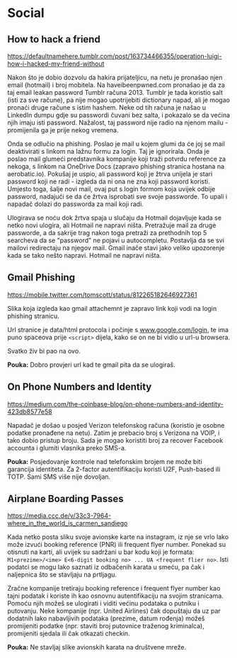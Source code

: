 # Social

## How to hack a friend

https://defaultnamehere.tumblr.com/post/163734466355/operation-luigi-how-i-hacked-my-friend-without

Nakon što je dobio dozvolu da hakira prijateljicu, na netu je pronašao njen email (hotmail) i broj mobitela. Na haveibeenpwned.com pronašao je da za taj email leakan password Tumblr računa 2013. Tumblr je tada koristio salt (isti za sve račune), pa nije mogao upotrijebiti dictionary napad, ali je mogao pronaći druge račune s istim hashem. Neke od tih računa je našao u LinkedIn dumpu gdje su passwordi čuvani bez salta, i pokazalo se da većina njih imaju isti password. Nažalost, taj password nije radio na njenom mailu - promijenila ga je prije nekog vremena.

Onda se odlučio na phishing. Poslao je mail u kojem glumi da će joj se mail deaktivirati s linkom na lažnu formu za login. Taj je ignorirala. Onda je poslao mail glumeći predstavnika kompanije koji traži potvrdu reference za nekoga, s linkom na OneDrive Docs (zapravo phishing stranica hostana na aerobatic.io). Pokušaj je uspio, ali password koji je žtrva unijela je stari password koji ne radi - izgleda da ni ona ne zna koji password koristi. Umjesto toga, šalje novi mail, ovaj put s login formom koja uvijek odbije password, nadajući se da će žrtva isprobati sve svoje passworde. To upali i napadač dolazi do passworda za mail koji radi.

Ulogirava se noću dok žrtva spaja u slučaju da Hotmail dojavljuje kada se netko novi ulogira, ali Hotmail ne napravi ništa. Pretražuje mail za druge passworde, a da sakrije trag nakon toga pretraži za prethodnih top 5 searcheva da se "password" ne pojavi u autocompletu. Postavlja da se svi mailovi redirectaju na njegov mail. Gmail inače stavi jako veliko upozorenje kada se tako nešto napravi. Hotmail ne napravi ništa.

## Gmail Phishing

https://mobile.twitter.com/tomscott/status/812265182646927361

Slika koja izgleda kao gmail attachemnt je zapravo link koji vodi na login phishing stranicu.

Url stranice je data/html protocola i počinje s www.google.com/login, te ima puno spaceova prije `<script>` dijela, kako se on ne bi vidio u url-u browsera.

Svatko živ bi pao na ovo.

**Pouka:** Dobro provjeri url kad te gmail pita da se ulogiraš.

## On Phone Numbers and Identity

https://medium.com/the-coinbase-blog/on-phone-numbers-and-identity-423db8577e58

Napadač je došao u posjed Verizon telefonskog računa (koristio je osobne podatke pronađene na netu).
Zatim je prebacio broj s Verizona na VOIP, i tako dobio pristup broju. Sada je mogao koristiti broj za
recover Facebook accounta i glumiti vlasnika preko SMS-a.

**Pouka:** Posjedovanje kontrole nad telefonskim brojem ne može biti garancija identiteta. Za 2-factor autentifikaciju koristi U2F, Push-based ili TOTP. Sami SMS više nije dovoljan.

## Airplane Boarding Passes

https://media.ccc.de/v/33c3-7964-where_in_the_world_is_carmen_sandiego

Kada netko posta sliku svoje avionske karte na instagram, iz nje se vrlo lako može izvući booking reference (PNR) ili frequent flyer number. Ponekad su otisnuti na karti, ali uvijek su sadržani u bar kodu koji je formata: `M1<prezime>/<ime> E<6-digit booking no> ... UA <frequent flier no>`. Isti podatci se mogu lako saznati iz odbačenih karata u smeću, pa čak i naljepnica što se stavljaju na prtljagu.

Zračne kompanije tretiraju booking reference i frequent flyer number kao tajni podatak i koriste ih kao osnovnu autentifikaciju na svojim stranicama. Pomoću njih možeš se ulogirati i viditi većinu podataka o putniku i putovanju. Neke kompanije (npr. United Airlines) čak dopuštaju da uz par dodatnih lako nabavljivih podataka (prezime, datum rođenja) možeš promijeniti podatke (npr. staviti broj putovnice traženog kriminalca), promijeniti sjedala ili čak otkazati checkin.

**Pouka:** Ne stavljaj slike avionskih karata na društvene mreže.

